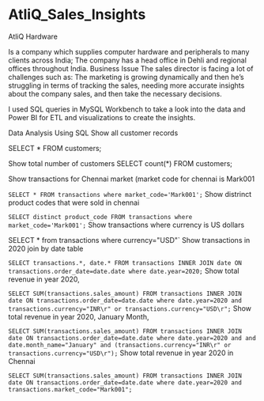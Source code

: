 # AtliQ_Sales_Insights
AtliQ Hardware

Is a company which supplies computer hardware and peripherals to many clients across India;
The company has a head office in Dehli and regional offices throughout India.
Business Issue The sales director is facing a lot of challenges such as: The marketing is growing dynamically and then he’s struggling in terms of tracking the sales, needing more accurate insights about the company sales, and then take the necessary decisions.

I used SQL queries in MySQL Workbench to take a look into the data and Power BI for ETL and visualizations to create the insights.

Data Analysis Using SQL
Show all customer records

SELECT * FROM customers;

Show total number of customers SELECT count(*) FROM customers;

Show transactions for Chennai market (market code for chennai is Mark001

`SELECT * FROM transactions where market_code='Mark001';`
Show distrinct product codes that were sold in chennai

`SELECT distinct product_code FROM transactions where market_code='Mark001';`
Show transactions where currency is US dollars

SELECT * from transactions where currency="USD"`
Show transactions in 2020 join by date table

`SELECT transactions.*, date.* FROM transactions INNER JOIN date ON transactions.order_date=date.date where date.year=2020;`
Show total revenue in year 2020,

`SELECT SUM(transactions.sales_amount) FROM transactions INNER JOIN date ON transactions.order_date=date.date where date.year=2020 and transactions.currency="INR\r" or transactions.currency="USD\r";`
Show total revenue in year 2020, January Month,

`SELECT SUM(transactions.sales_amount) FROM transactions INNER JOIN date ON transactions.order_date=date.date where date.year=2020 and and date.month_name="January" and (transactions.currency="INR\r" or transactions.currency="USD\r");`
Show total revenue in year 2020 in Chennai

`SELECT SUM(transactions.sales_amount) FROM transactions INNER JOIN date ON transactions.order_date=date.date where date.year=2020
and transactions.market_code="Mark001";`
